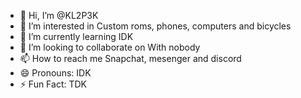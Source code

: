 - 👋 Hi, I’m @KL2P3K
- 👀 I’m interested in Custom roms, phones, computers and bicycles
- 🌱 I’m currently learning IDK
- 💞️ I’m looking to collaborate on With nobody
- 📫 How to reach me Snapchat, mesenger and discord
- 😄 Pronouns: IDK
- ⚡ Fun Fact: TDK

<!---
KL2P3K/KL2P3K is a ✨ special ✨ repository because its `README.md` (this file) appears on your GitHub profile.
You can click the Preview link to take a look at your changes.
--->
